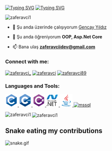[![Typing SVG](https://readme-typing-svg.herokuapp.com?font=Fira+Code&weight=700&size=80&duration=3500&pause=500&color=32CD32FC&center=true&vCenter=true&width=2250&height=300&lines=Hi+%F0%9F%91%8B%2C+I'm+Zafer)](https://git.io/typing-svg)
[![Typing SVG](https://readme-typing-svg.herokuapp.com?font=Fira+Code&weight=700&size=80&duration=3500&pause=500&color=CD150AFC&center=true&vCenter=true&width=2500&height=300&lines=Junior+Backend+Devoloper)](https://git.io/typing-svg)

<p align="left"> <img src="https://komarev.com/ghpvc/?username=zaferavci1&label=Profile%20views&color=0e75b6&style=flat" alt="zaferavci1" /> </p>

- 🔭 Şu anda üzerinde çalışıyorum [Gencay Yıldız](https://github.com/zaferavci1/GencayYildiz)

- 🌱 Şu anda öğreniyorum **OOP, Asp.Net Core**

- 📫 Bana ulaş **zaferavciidev@gmail.com**

<h3 align="left">Connect with me:</h3>
<p align="left">
<a href="https://twitter.com/zaferavci_" target="blank"><img align="center" src="https://raw.githubusercontent.com/rahuldkjain/github-profile-readme-generator/master/src/images/icons/Social/twitter.svg" alt="zaferavci_" height="30" width="40" /></a>
<a href="https://linkedin.com/in/zaferavci" target="blank"><img align="center" src="https://raw.githubusercontent.com/rahuldkjain/github-profile-readme-generator/master/src/images/icons/Social/linked-in-alt.svg" alt="zaferavci" height="30" width="40" /></a>
<a href="https://www.hackerrank.com/zaferavci89" target="blank"><img align="center" src="https://raw.githubusercontent.com/rahuldkjain/github-profile-readme-generator/master/src/images/icons/Social/hackerrank.svg" alt="zaferavci89" height="30" width="40" /></a>
</p>

<h3 align="left">Languages and Tools:</h3>
<p align="left"> <a href="https://www.cprogramming.com/" target="_blank" rel="noreferrer"> <img src="https://raw.githubusercontent.com/devicons/devicon/master/icons/c/c-original.svg" alt="c" width="40" height="40"/> </a> <a href="https://www.w3schools.com/cpp/" target="_blank" rel="noreferrer"> <img src="https://raw.githubusercontent.com/devicons/devicon/master/icons/cplusplus/cplusplus-original.svg" alt="cplusplus" width="40" height="40"/> </a> <a href="https://www.w3schools.com/cs/" target="_blank" rel="noreferrer"> <img src="https://raw.githubusercontent.com/devicons/devicon/master/icons/csharp/csharp-original.svg" alt="csharp" width="40" height="40"/> </a> <a href="https://dotnet.microsoft.com/" target="_blank" rel="noreferrer"> <img src="https://raw.githubusercontent.com/devicons/devicon/master/icons/dot-net/dot-net-original-wordmark.svg" alt="dotnet" width="40" height="40"/> </a> <a href="https://www.java.com" target="_blank" rel="noreferrer"> <img src="https://raw.githubusercontent.com/devicons/devicon/master/icons/java/java-original.svg" alt="java" width="40" height="40"/> </a> <a href="https://www.microsoft.com/en-us/sql-server" target="_blank" rel="noreferrer"> <img src="https://www.svgrepo.com/show/303229/microsoft-sql-server-logo.svg" alt="mssql" width="40" height="40"/> </a> </p>

<p><img align="left" src="https://github-readme-stats.vercel.app/api/top-langs?username=zaferavci1&show_icons=true&locale=en&layout=compact" alt="zaferavci1" /></p>

<p>&nbsp;<img align="center" src="https://github-readme-stats.vercel.app/api?username=zaferavci1&show_icons=true&locale=en" alt="zaferavci1" /></p>

## Snake eating my contributions
![snake.gif]([github-contribution-grid-snake.svg](https://github.com/zaferavci1/zaferavci1/blob/output/github-contribution-grid-snake.svg)https://github.com/zaferavci1/zaferavci1/blob/output/github-contribution-grid-snake.svg)
